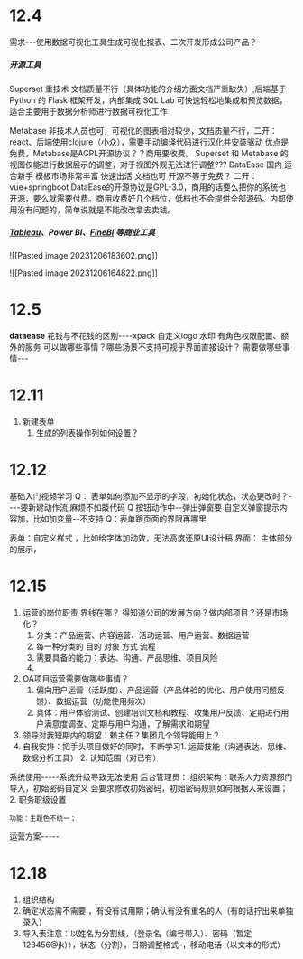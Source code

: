 # 12.4

需求---使用数据可视化工具生成可视化报表、二次开发形成公司产品？
##### 开源工具
Superset 重技术 文档质量不行（具体功能的介绍方面文档严重缺失）,后端基于 Python 的 Flask 框架开发，内部集成 SQL Lab 可快速轻松地集成和预览数据，适合主要用于数据分析师进行数据可视化工作

Metabase 非技术人员也可，可视化的图表相对较少，文档质量不行，二开：react、后端使用clojure（小众），需要手动编译代码进行汉化并安装驱动   优点是免费，Metabase是AGPL开源协议？？商用要收费。
Superset 和 Metabase 的视图仅能进行数据展示的调整，对于视图外观无法进行调整???
DataEase 国内 适合新手  模板市场非常丰富  快速出活  文档也可   开源不等于免费？ 二开：vue+springboot
	DataEase的开源协议是GPL-3.0，商用的话要么把你的系统也开源，要么就需要付费。商用收费好几个档位，低档也不会提供全部源码。内部使用没有问题的，简单说就是不能改改拿去卖钱。

##### [Tableau](https://dataease.io/tableau.html)、Power BI、[FineBI](https://dataease.io/finebi.html) 等商业工具

![[Pasted image 20231206183602.png]]

![[Pasted image 20231206164822.png]]
# 12.5
**dataease**
	花钱与不花钱的区别----xpack 自定义logo 水印 有角色权限配置、额外的服务
	可以做哪些事情？哪些场景不支持可视乎界面直接设计？
	需要做哪些事情---



# 12.11
1. 新建表单
	1. 生成的列表操作列如何设置？

# 12.12
基础入门视频学习
Q： 表单如何添加不显示的字段，初始化状态，状态更改时？----要新建动作流  麻烦不如敲代码
Q    按钮动作中--弹出弹窗要 自定义弹窗提示内容加，比如加变量--不支持
Q：表单跟页面的界限再哪里


表单：自定义样式 ，比如给字体加动效，无法高度还原UI设计稿
界面： 主体部分的展示，

# 12.15
1. 运营的岗位职责 界线在哪？
得知道公司的发展方向？做内部项目？还是市场化？
	1. 分类：产品运营、内容运营、活动运营、用户运营、数据运营
	2. 每一种分类的 目的   对象 方式 流程
	3. 需要具备的能力：表达、沟通、产品思维、项目风险
	4. 
3. OA项目运营需要做哪些事情？
	1. 偏向用户运营（活跃度）、产品运营（产品体验的优化、用户使用问题反馈）、数据运营（功能使用频次）
	2. 具体：用户体验测试、创建培训文档和教程、收集用户反馈、定期进行用户满意度调查、定期与用户沟通，了解需求和期望
4. 领导对我短期内的期望：赖主任？集团几个领导能用上？
5. 自我安排：把手头项目做好的同时，不断学习1. 运营技能（沟通表达、思维、数据分析工具） 2. 认知范围（对已有）



系统使用-----系统升级导致无法使用
	后台管理员：
		组织架构：联系人力资源部门导入，初始密码自定义 会要求修改初始密码，初始密码规则如何根据人来设置；2. 职务职级设置

	功能：主题色不统一；
运营方案-----

# 12.18

1. 组织结构
2. 确定状态需不需要 ，有没有试用期；确认有没有重名的人（有的话拧出来单独录入）
3. 导入表注意：以姓名为分割线，（登录名（编号带入）、密码（暂定123456@jk）），状态（分割），日期调整格式-，移动电话（以文本的形式）
